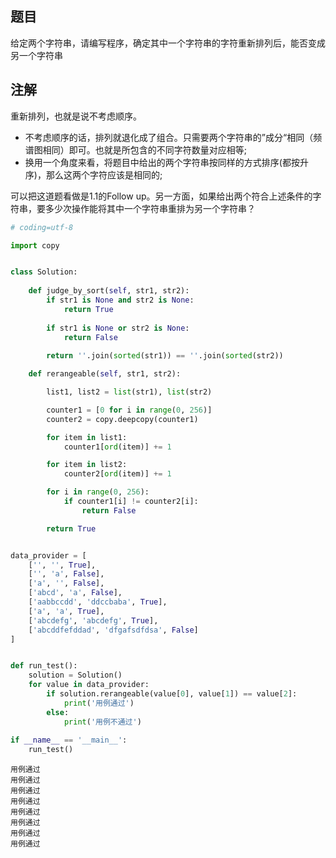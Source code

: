 ## 题目
给定两个字符串，请编写程序，确定其中一个字符串的字符重新排列后，能否变成另一个字符串

## 注解
重新排列，也就是说不考虑顺序。
- 不考虑顺序的话，排列就退化成了组合。只需要两个字符串的”成分“相同（频谱图相同）即可。也就是所包含的不同字符数量对应相等;
- 换用一个角度来看，将题目中给出的两个字符串按同样的方式排序(都按升序)，那么这两个字符应该是相同的;

可以把这道题看做是1.1的Follow up。另一方面，如果给出两个符合上述条件的字符串，要多少次操作能将其中一个字符串重排为另一个字符串？


```python
# coding=utf-8

import copy


class Solution:
    
    def judge_by_sort(self, str1, str2):
        if str1 is None and str2 is None:
            return True
        
        if str1 is None or str2 is None:
            return False
        
        return ''.join(sorted(str1)) == ''.join(sorted(str2))

    def rerangeable(self, str1, str2):

        list1, list2 = list(str1), list(str2)

        counter1 = [0 for i in range(0, 256)]
        counter2 = copy.deepcopy(counter1)

        for item in list1:
            counter1[ord(item)] += 1

        for item in list2:
            counter2[ord(item)] += 1

        for i in range(0, 256):
            if counter1[i] != counter2[i]:
                return False

        return True


data_provider = [
    ['', '', True],
    ['', 'a', False],
    ['a', '', False],
    ['abcd', 'a', False],
    ['aabbccdd', 'ddccbaba', True],
    ['a', 'a', True],
    ['abcdefg', 'abcdefg', True],
    ['abcddfefddad', 'dfgafsdfdsa', False]
]


def run_test():
    solution = Solution()
    for value in data_provider:
        if solution.rerangeable(value[0], value[1]) == value[2]:
            print('用例通过')
        else:
            print('用例不通过')
            
if __name__ == '__main__':
    run_test()
```

    用例通过
    用例通过
    用例通过
    用例通过
    用例通过
    用例通过
    用例通过
    用例通过



```python

```
